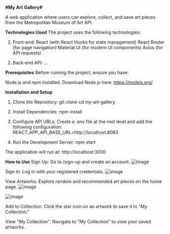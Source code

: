 **#My Art Gallery#**

A web application where users can explore, collect, and save art pieces from the Metropolitan Museum of Art API.

**Technologies Used**
The project uses the following technologies:

1. Front-end:
React (with React Hooks for state management)
React Router (for page navigation)
Material UI (for modern UI components)
Axios (for API requests)

2. Back-end API:
...

**Prerequisites**
Before running the project, ensure you have:

Node.js and npm installed.
Download Node.js here: https://nodejs.org/

**Installation and Setup**
1. Clone the Repository:
git clone <your-repository-url>
cd my-art-gallery

2. Install Dependencies:
npm install

3. Configure API URLs:
Create a .env file at the root level and add the following configuration:
REACT_APP_API_BASE_URL=http://localhost:8083

4. Run the Development Server:
npm start

The application will run at:
http://localhost:3000

**How to Use**
Sign Up:
Go to /sign-up and create an account.
![image](https://github.com/user-attachments/assets/754fcc21-c8cc-4797-8c66-2cb5b1dc2e38)

Sign In:
Log in with your registered credentials.
![image](https://github.com/user-attachments/assets/59ac7046-4ded-4bf0-b2ae-89a5983d1a03)

View Artworks:
Explore random and recommended art pieces on the home page.
![image](https://github.com/user-attachments/assets/e9dbe63e-1031-4b36-badc-0d1949ec8964)

![image](https://github.com/user-attachments/assets/f3beb62a-48b4-4d9d-9e88-4e2c07b86156)

Add to Collection:
Click the star icon on an artwork to save it to "My Collection."

View "My Collection":
Navigate to "My Collection" to view your saved artworks.

 





